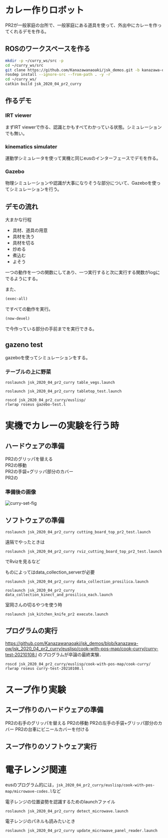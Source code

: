# カレー作りロボット

PR2が一般家庭の台所で、一般家庭にある道具を使って、外出中にカレーを作ってくれるデモを作る。

## ROSのワークスペースを作る

```bash
mkdir -p ~/curry_ws/src -p
cd ~/curry_ws/src
git clone https://github.com/Kanazawanaoaki/jsk_demos.git -b kanazawa-ow
rosdep install --ignore-src --from-path . -y -r
cd ~/curry_ws/
catkin build jsk_2020_04_pr2_curry
```

## 作るデモ
### IRT viewer  
まずIRT viewerで作る、認識とかもすべてわかっている状態。シミュレーションでも無い。

###  kinematics simulater  
運動学シミュレータを使って実機と同じeusのインターフェースでデモを作る。

### Gazebo  
物理シミュレーションや認識が大事になりそうな部分について、Gazeboを使ってシミュレーションを行う。

## デモの流れ

大まかな行程  
- 具材、道具の用意
- 具材を洗う
- 具材を切る
- 炒める
- 煮込む
- よそう


一つの動作を一つの関数にしてあり、一つ実行すると次に実行する関数がlogにでるようにする。  

また、
```lisp
(exec-all)
```
ですべての動作を実行。
```lisp
(now-devel)
```
で今作っている部分の手前までを実行できる。  


## gazeno test
gazeboを使ってシミュレーションをする。

### テーブルの上に野菜

```
roslaunch jsk_2020_04_pr2_curry table_vegs.launch
```
```
roslaunch jsk_2020_04_pr2_curry tabletop_test.launch
```
```
roscd jsk_2020_04_pr2_curry/euslisp/
rlwrap roseus gazebo-test.l 
```

# 実機でカレーの実験を行う時

## ハードウェアの準備
PR2のグリッパを替える  
PR2の移動  
PR2の手袋+グリッパ部分のカバー  
PR2の

### 準備後の画像
![curry-set-fig](https://user-images.githubusercontent.com/38127823/130017774-810fc55c-3f29-400b-9c06-d36a4140f7ed.jpg)


## ソフトウェアの準備

```
roslaunch jsk_2020_04_pr2_curry cutting_board_top_pr2_test.launch 
```

遠隔でやったときは
```
roslaunch jsk_2020_04_pr2_curry rviz_cutting_board_top_pr2_test.launch 
```
でRvizを見るなど


ものによってはdata_collection_serverが必要
```
roslaunch jsk_2020_04_pr2_curry data_collection_prosilica.launch
```
```
roslaunch jsk_2020_04_pr2_curry data_collection_kinect_and_prosilica_each.launch
```


室岡さんの切るやつを使う時
```
roslaunch jsk_kitchen_knife_pr2 execute.launch
```

## プログラムの実行
https://github.com/Kanazawanaoaki/jsk_demos/blob/kanazawa-ow/jsk_2020_04_pr2_curry/euslisp/cook-with-pos-map/cook-curry/curry-test-20210108.l
のプログラムが卒論の最終実験．
```
roscd jsk_2020_04_pr2_curry/euslisp/cook-with-pos-map/cook-curry/
rlwrap roseus curry-test-20210108.l
```

# スープ作り実験

## スープ作りのハードウェアの準備
PR2の右手のグリッパを替える
PR2の移動
PR2の左手の手袋+グリッパ部分のカバー
PR2の台車にビニールカバーを付ける

## スープ作りのソフトウェア実行


# 電子レンジ関連


eusのプログラム的には，`jsk_2020_04_pr2_curry/euslisp/cook-with-pos-map/microwave-codes.l`など  

電子レンジの位置姿勢を認識するためのlaunchファイル
```
roslaunch jsk_2020_04_pr2_curry detect_microwave.launch 
```

電子レンジのパネルも読みたいとき
```
roslaunch jsk_2020_04_pr2_curry update_microwave_panel_reader.launch
```
